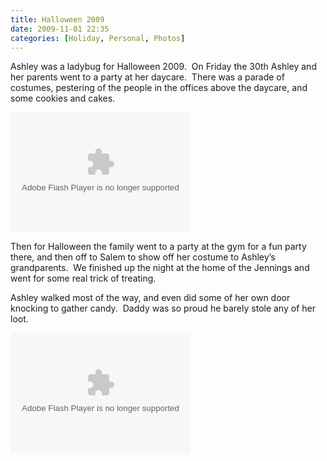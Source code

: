 ```yaml
---
title: Halloween 2009
date: 2009-11-01 22:35
categories: [Holiday, Personal, Photos]
---
```

Ashley was a ladybug for Halloween 2009.  On Friday the 30th Ashley and her parents went to a party at her daycare.  There was a parade of costumes, pestering of the people in the offices above the daycare, and some cookies and cakes.

<object width="288" height="192" classid="clsid:d27cdb6e-ae6d-11cf-96b8-444553540000" codebase="http://download.macromedia.com/pub/shockwave/cabs/flash/swflash.cab#version=6,0,40,0"><param name="src" value="http://picasaweb.google.com/s/c/bin/slideshow.swf" /><param name="flashvars" value="host=picasaweb.google.com&amp;hl=en_US&amp;feat=flashalbum&amp;RGB=0x000000&amp;feed=http%3A%2F%2Fpicasaweb.google.com%2Fdata%2Ffeed%2Fapi%2Fuser%2Fwyseguys%2Falbumid%2F5399362748514333009%3Falt%3Drss%26kind%3Dphoto%26authkey%3DGv1sRgCO-HuJTRxPPjhwE%26hl%3Den_US" /><param name="pluginspage" value="http://www.macromedia.com/go/getflashplayer" /><embed width="288" height="192" type="application/x-shockwave-flash" src="http://picasaweb.google.com/s/c/bin/slideshow.swf" flashvars="host=picasaweb.google.com&amp;hl=en_US&amp;feat=flashalbum&amp;RGB=0x000000&amp;feed=http%3A%2F%2Fpicasaweb.google.com%2Fdata%2Ffeed%2Fapi%2Fuser%2Fwyseguys%2Falbumid%2F5399362748514333009%3Falt%3Drss%26kind%3Dphoto%26authkey%3DGv1sRgCO-HuJTRxPPjhwE%26hl%3Den_US" pluginspage="http://www.macromedia.com/go/getflashplayer" /></object>

Then for Halloween the family went to a party at the gym for a fun party there, and then off to Salem to show off her costume to Ashley’s grandparents.  We finished up the night at the home of the Jennings and went for some real trick of treating.

Ashley walked most of the way, and even did some of her own door knocking to gather candy.  Daddy was so proud he barely stole any of her loot.

<object width="288" height="192" classid="clsid:d27cdb6e-ae6d-11cf-96b8-444553540000" codebase="http://download.macromedia.com/pub/shockwave/cabs/flash/swflash.cab#version=6,0,40,0"><param name="src" value="http://picasaweb.google.com/s/c/bin/slideshow.swf" /><param name="flashvars" value="host=picasaweb.google.com&amp;hl=en_US&amp;feat=flashalbum&amp;RGB=0x000000&amp;feed=http%3A%2F%2Fpicasaweb.google.com%2Fdata%2Ffeed%2Fapi%2Fuser%2Fwyseguys%2Falbumid%2F5399371127536602689%3Falt%3Drss%26kind%3Dphoto%26authkey%3DGv1sRgCOnSu8Pf8fXEGw%26hl%3Den_US" /><param name="pluginspage" value="http://www.macromedia.com/go/getflashplayer" /><embed width="288" height="192" type="application/x-shockwave-flash" src="http://picasaweb.google.com/s/c/bin/slideshow.swf" flashvars="host=picasaweb.google.com&amp;hl=en_US&amp;feat=flashalbum&amp;RGB=0x000000&amp;feed=http%3A%2F%2Fpicasaweb.google.com%2Fdata%2Ffeed%2Fapi%2Fuser%2Fwyseguys%2Falbumid%2F5399371127536602689%3Falt%3Drss%26kind%3Dphoto%26authkey%3DGv1sRgCOnSu8Pf8fXEGw%26hl%3Den_US" pluginspage="http://www.macromedia.com/go/getflashplayer" /></object>
